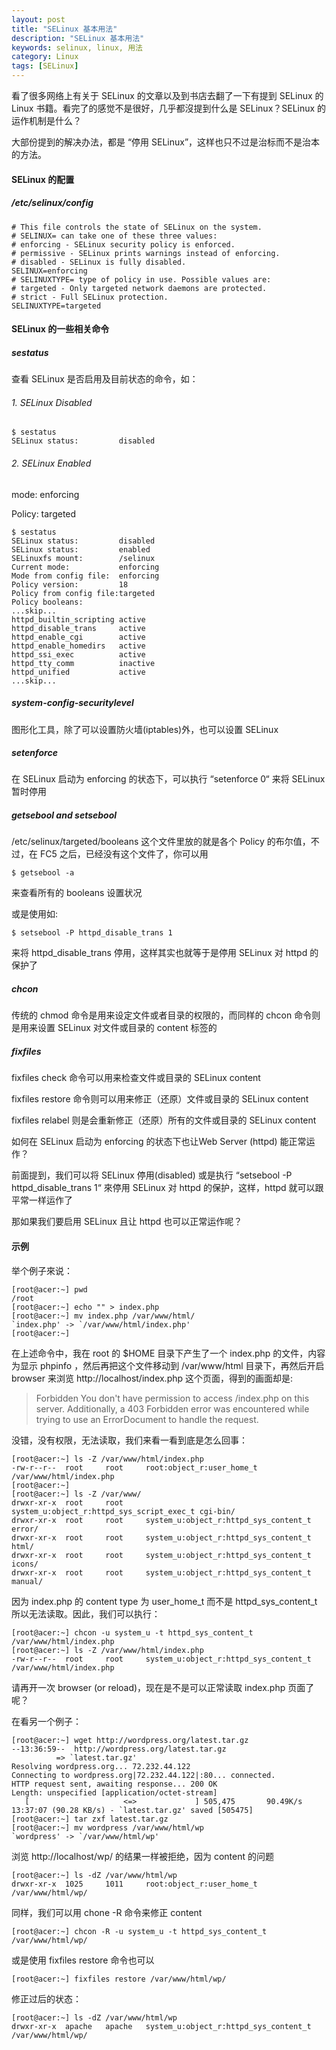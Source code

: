 ```yaml
---
layout: post
title: "SELinux 基本用法"
description: "SELinux 基本用法"
keywords: selinux, linux, 用法
category: Linux
tags: [SELinux]
---
```


看了很多网络上有关于 SELinux 的文章以及到书店去翻了一下有提到 SELinux 的 Linux 书籍。看完了的感觉不是很好，几乎都沒提到什么是 SELinux？SELinux 的运作机制是什么？

大部份提到的解决办法，都是 “停用 SELinux”，这样也只不过是治标而不是治本的方法。

#### SELinux 的配置

##### /etc/selinux/config

    # This file controls the state of SELinux on the system.
    # SELINUX= can take one of these three values:
    # enforcing - SELinux security policy is enforced.
    # permissive - SELinux prints warnings instead of enforcing.
    # disabled - SELinux is fully disabled.
    SELINUX=enforcing
    # SELINUXTYPE= type of policy in use. Possible values are:
    # targeted - Only targeted network daemons are protected.
    # strict - Full SELinux protection.
    SELINUXTYPE=targeted
<!-- more -->
#### SELinux 的一些相关命令

##### sestatus

查看 SELinux 是否启用及目前状态的命令，如：

###### 1. SELinux Disabled

    $ sestatus
    SELinux status:         disabled

###### 2. SELinux Enabled

mode: enforcing

Policy: targeted

    $ sestatus
    SELinux status:         disabled
    SELinux status:         enabled
    SELinuxfs mount:        /selinux
    Current mode:           enforcing
    Mode from config file:  enforcing
    Policy version:         18
    Policy from config file:targeted
    Policy booleans:
    ...skip...
    httpd_builtin_scripting active
    httpd_disable_trans     active
    httpd_enable_cgi        active
    httpd_enable_homedirs   active
    httpd_ssi_exec          active
    httpd_tty_comm          inactive
    httpd_unified           active
    ...skip...

##### system-config-securitylevel

图形化工具，除了可以设置防火墙(iptables)外，也可以设置 SELinux

##### setenforce

在 SELinux 启动为 enforcing 的状态下，可以执行 “setenforce 0“ 来将 SELinux 暂时停用

##### getsebool and setsebool

/etc/selinux/targeted/booleans 这个文件里放的就是各个 Policy 的布尔值，不过，在 FC5 之后，已经没有这个文件了，你可以用

    $ getsebool -a

来查看所有的 booleans 设置状况

或是使用如:

    $ setsebool -P httpd_disable_trans 1

来将 httpd_disable_trans 停用，这样其实也就等于是停用 SELinux 对 httpd 的保护了

##### chcon

传统的 chmod 命令是用来设定文件或者目录的权限的，而同样的 chcon 命令则是用来设置 SELinux 对文件或目录的 content 标签的

##### fixfiles

fixfiles check 命令可以用来检查文件或目录的 SELinux content

fixfiles restore 命令则可以用来修正（还原）文件或目录的 SELinux content

fixfiles relabel 则是会重新修正（还原）所有的文件或目录的 SELinux content

如何在 SELinux 启动为 enforcing 的状态下也让Web Server (httpd) 能正常运作？

前面提到，我们可以将 SELinux 停用(disabled) 或是执行 “setsebool -P httpd_disable_trans 1“ 來停用 SELinux 对 httpd 的保护，这样，httpd 就可以跟平常一样运作了

那如果我们要启用 SELinux 且让 httpd 也可以正常运作呢？

#### 示例

举个例子來说：

    [root@acer:~] pwd
    /root
    [root@acer:~] echo "" > index.php
    [root@acer:~] mv index.php /var/www/html/
    `index.php' -> `/var/www/html/index.php'
    [root@acer:~]

在上述命令中，我在 root 的 $HOME 目录下产生了一个 index.php 的文件，内容为显示 phpinfo ，然后再把这个文件移动到 /var/www/html 目录下，再然后开启 browser 来浏览 http://localhost/index.php 这个页面，得到的画面却是:

>Forbidden
>You don't have permission to access /index.php on this server.
>Additionally, a 403 Forbidden error was encountered while trying to use an ErrorDocument to handle the request.

没错，没有权限，无法读取，我们来看一看到底是怎么回事：

    [root@acer:~] ls -Z /var/www/html/index.php
    -rw-r--r--  root     root     root:object_r:user_home_t        /var/www/html/index.php
    [root@acer:~]
    [root@acer:~] ls -Z /var/www/
    drwxr-xr-x  root     root     system_u:object_r:httpd_sys_script_exec_t cgi-bin/
    drwxr-xr-x  root     root     system_u:object_r:httpd_sys_content_t error/
    drwxr-xr-x  root     root     system_u:object_r:httpd_sys_content_t html/
    drwxr-xr-x  root     root     system_u:object_r:httpd_sys_content_t icons/
    drwxr-xr-x  root     root     system_u:object_r:httpd_sys_content_t manual/

因为 index.php 的 content type 为 user_home_t 而不是 httpd_sys_content_t 所以无法读取。因此，我们可以执行：

    [root@acer:~] chcon -u system_u -t httpd_sys_content_t /var/www/html/index.php
    [root@acer:~] ls -Z /var/www/html/index.php
    -rw-r--r--  root     root     system_u:object_r:httpd_sys_content_t /var/www/html/index.php

请再开一次 browser (or reload)，现在是不是可以正常读取 index.php 页面了呢？

在看另一个例子：

    [root@acer:~] wget http://wordpress.org/latest.tar.gz
    --13:36:59--  http://wordpress.org/latest.tar.gz
              => `latest.tar.gz'
    Resolving wordpress.org... 72.232.44.122
    Connecting to wordpress.org|72.232.44.122|:80... connected.
    HTTP request sent, awaiting response... 200 OK
    Length: unspecified [application/octet-stream]
       [                     <=>             ] 505,475       90.49K/s
    13:37:07 (90.28 KB/s) - `latest.tar.gz' saved [505475]
    [root@acer:~] tar zxf latest.tar.gz
    [root@acer:~] mv wordpress /var/www/html/wp
    `wordpress' -> `/var/www/html/wp'

浏览 http://localhost/wp/ 的结果一样被拒绝，因为 content 的问题

    [root@acer:~] ls -dZ /var/www/html/wp
    drwxr-xr-x  1025     1011     root:object_r:user_home_t        /var/www/html/wp/

同样，我们可以用 chone -R 命令来修正 content

    [root@acer:~] chcon -R -u system_u -t httpd_sys_content_t /var/www/html/wp/

或是使用 fixfiles restore 命令也可以

    [root@acer:~] fixfiles restore /var/www/html/wp/

修正过后的状态：

    [root@acer:~] ls -dZ /var/www/html/wp
    drwxr-xr-x  apache   apache   system_u:object_r:httpd_sys_content_t /var/www/html/wp/
